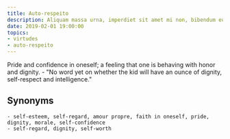 ```yaml
---
title: Auto-respeito
description: Aliquam massa urna, imperdiet sit amet mi non, bibendum euismod est.
date: 2019-02-01 19:00:00
topics: 
- virtudes
- auto-respeito
---
```


Pride and confidence in oneself; a feeling that one is behaving with honor and dignity.
	- "No word yet on whether the kid will have an ounce of dignity, self-respect and intelligence."

## Synonyms
	- self-esteem, self-regard, amour propre, faith in oneself, pride, dignity, morale, self-confidence
	- self-regard, dignity, self-worth

